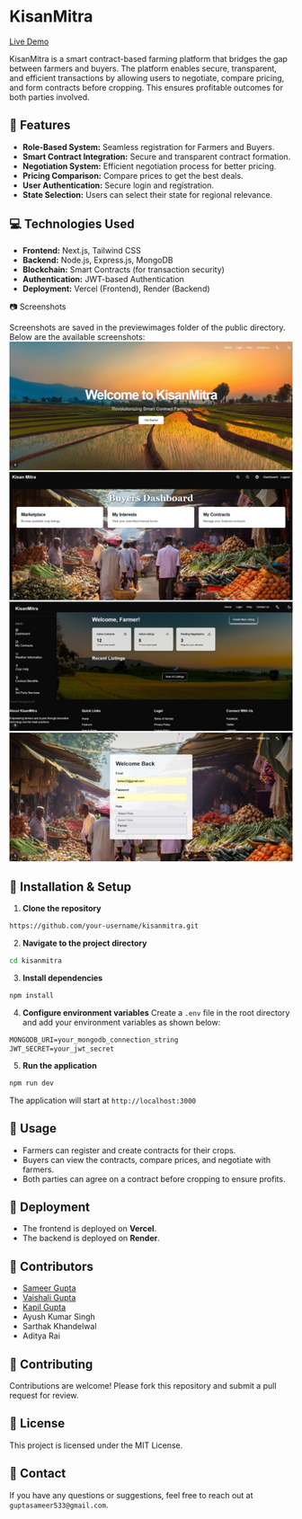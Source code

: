 # KisanMitra

[Live Demo](https://kisanmitra-tau.vercel.app/)

KisanMitra is a smart contract-based farming platform that bridges the gap between farmers and buyers. The platform enables secure, transparent, and efficient transactions by allowing users to negotiate, compare pricing, and form contracts before cropping. This ensures profitable outcomes for both parties involved.

## 📌 Features
- **Role-Based System:** Seamless registration for Farmers and Buyers.
- **Smart Contract Integration:** Secure and transparent contract formation.
- **Negotiation System:** Efficient negotiation process for better pricing.
- **Pricing Comparison:** Compare prices to get the best deals.
- **User Authentication:** Secure login and registration.
- **State Selection:** Users can select their state for regional relevance.

## 💻 Technologies Used
- **Frontend:** Next.js, Tailwind CSS
- **Backend:** Node.js, Express.js, MongoDB
- **Blockchain:** Smart Contracts (for transaction security)
- **Authentication:** JWT-based Authentication
- **Deployment:** Vercel (Frontend), Render (Backend)

📷 Screenshots

Screenshots are saved in the previewimages folder of the public directory. Below are the available screenshots:
![Homepage](./public/previewimages/HomePage.jpg)
![Buyer Dashboard](./public/previewimages/BuyerDashBoard.jpg)
![Farmer Dashboard](./public/previewimages/FarmerDashboard.jpg)
![Login Page](./public/previewimages/LoginPage.jpg)

## 🔧 Installation & Setup
1. **Clone the repository**
```bash
https://github.com/your-username/kisanmitra.git
```
2. **Navigate to the project directory**
```bash
cd kisanmitra
```
3. **Install dependencies**
```bash
npm install
```
4. **Configure environment variables**
Create a `.env` file in the root directory and add your environment variables as shown below:
```
MONGODB_URI=your_mongodb_connection_string
JWT_SECRET=your_jwt_secret
```
5. **Run the application**
```bash
npm run dev
```
The application will start at `http://localhost:3000`

## 📌 Usage
- Farmers can register and create contracts for their crops.
- Buyers can view the contracts, compare prices, and negotiate with farmers.
- Both parties can agree on a contract before cropping to ensure profits.

## 🚀 Deployment
- The frontend is deployed on **Vercel**.
- The backend is deployed on **Render**.

## 👥 Contributors
- [Sameer Gupta](https://github.com/guptasameer533)
- [Vaishali Gupta](https://github.com/vaishali-gupta32)
- [Kapil Gupta](https://github.com/kapilgupta20)
- Ayush Kumar Singh
- Sarthak Khandelwal
- Aditya Rai

## 🤝 Contributing
Contributions are welcome! Please fork this repository and submit a pull request for review.

## 📜 License
This project is licensed under the MIT License.

## 📧 Contact
If you have any questions or suggestions, feel free to reach out at `guptasameer533@gmail.com`.

